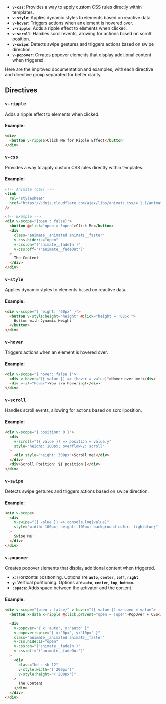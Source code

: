 - **`v-css`**: Provides a way to apply custom CSS rules directly within templates.
- **`v-style`**: Applies dynamic styles to elements based on reactive data.
- **`v-hover`**: Triggers actions when an element is hovered over.
- **`v-ripple`**: Adds a ripple effect to elements when clicked.
- **`v-scroll`**: Handles scroll events, allowing for actions based on scroll position.
- **`v-swipe`**: Detects swipe gestures and triggers actions based on swipe direction.
- **`v-popover`**: Creates popover elements that display additional content when triggered.

Here are the improved documentation and examples, with each directive and directive group separated for better clarity.

## Directives

### `v-ripple`

Adds a ripple effect to elements when clicked.

#### Example:

```html
<div>
  <button v-ripple>Click Me for Ripple Effect</button>
</div>
```

### `v-css`

Provides a way to apply custom CSS rules directly within templates.

#### Example:

```html
<!-- Animate (CSS) -->
<link
  rel="stylesheet"
  href="https://cdnjs.cloudflare.com/ajax/libs/animate.css/4.1.1/animate.min.css"
/>

<!-- Example -->
<div v-scope="{open : false}">
  <button @click="open = !open">Click Me</button>
  <div
    class="animate__animated animate__faster"
    v-css.hide:is="open"
    v-css:on="('animate__fadeIn')"
    v-css:off="('animate__fadeOut')"
  >
    The Content
  </div>
</div>
```

### `v-style`

Applies dynamic styles to elements based on reactive data.

#### Example:

```html
<div v-scope="{ height: '60px' }">
  <button v-style:height="height" @click="height = '80px'">
    Button with Dynamic Height
  </button>
</div>
```

### `v-hover`

Triggers actions when an element is hovered over.

#### Example:

```html
<div v-scope="{ hover: false }">
  <div v-hover="({ value }) => (hover = value)">Hover over me!</div>
  <div v-if="hover">You are hovering!</div>
</div>
```

### `v-scroll`

Handles scroll events, allowing for actions based on scroll position.

#### Example:

```html
<div v-scope="{ position: 0 }">
  <div
    v-scroll="({ value }) => position = value.y"
    style="height: 100px; overflow-y: scroll"
  >
    <div style="height: 300px">Scroll me!</div>
  </div>
  <div>Scroll Position: ${ position }</div>
</div>
```

### `v-swipe`

Detects swipe gestures and triggers actions based on swipe direction.

#### Example:

```html
<div v-scope>
  <div
    v-swipe="({ value }) => console.log(value)"
    style="width: 100px; height: 100px; background-color: lightblue;"
  >
    Swipe Me!
  </div>
</div>
```

### `v-popover`

Creates popover elements that display additional content when triggered.

- **`x`**: Horizontal positioning. Options are **`auto`**, **`center`**, **`left`**, **`right`**.
- **`y`**: Vertical positioning. Options are **`auto`**, **`center`**, **`top`**, **`bottom`**.
- **`:space`**: Adds space between the activator and the content.

#### Example:

```html
<div v-scope="{open : false}" v-hover="({ value }) => open = value">
  <button x-data x-ripple @click.prevent="open = !open">PopOver + CSS</button>

  <div
    v-popover="{ x:'auto', y:'auto' }"
    v-popover:space="{ x:'0px', y:'10px' }"
    class="animate__animated animate__faster"
    v-css.hide:is="open"
    v-css:on="('animate__fadeIn')"
    v-css:off="('animate__fadeOut')"
  >
    <div
      class="bd-a sb-12"
      v-style:width="('200px')"
      v-style:height="('200px')"
    >
      The Content
    </div>
  </div>
</div>
```
